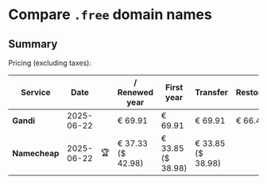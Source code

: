 # Compare `.free` domain names

## Summary

Pricing (excluding taxes):

| Service | Date |  | / Renewed year | First year | Transfer | Restoration |
|--|--|--|--|--|--|--|
| **Gandi** | 2025-06-22 |  | € 69.91 | € 69.91 | € 69.91 | € 66.42 |
| **Namecheap** | 2025-06-22 | 🏆 | € 37.33<br>($ 42.98) | € 33.85<br>($ 38.98) | € 33.85<br>($ 38.98) |  |
